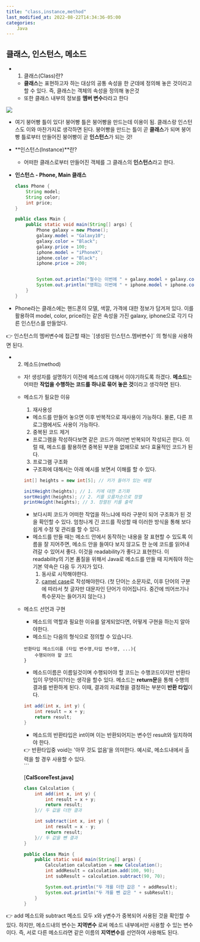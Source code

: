 ```yaml
---
title: "class,instance,method"
last_modified_at: 2022-08-22T14:34:36-05:00
categories: 
    Java
---
```


## 클래스, 인스턴스, 메소드

- 1) 클래스(Class)란?
    - **클래스**는 표현하고자 하는 대상의 공통 속성을 한 군데에 정의해 놓은 것이라고 할 수 있다. 즉, 클래스는 객체의 속성을 정의해 놓은것
    - 또한 클래스 내부의 정보를 **멤버 변수**라라고 한다

![](https://velog.velcdn.com/cloudflare/funnykyeon/490e2662-271d-4cd6-94de-8be964fe56e3/image.png)

   - 여기 붕어빵 틀이 있다! 붕어빵 틀은 붕어빵을 만드는데 이용이 됨. 클래스랑 인스턴스도 이와 마찬가지로 생각하면 된다. 붕어빵을 만드는 틀이 곧 **클래스**가 되며 붕어빵 틀로부터 만들어진 붕어빵이 곧 **인스턴스**가 되는 것!

- **인스턴스(Instance)**란?
   - 어떠한 클래스로부터 만들어진 객체를 그 클래스의 **인스턴스**라고 한다.
                      
- **인스턴스 - Phone, Main 클래스**  

  ```java
  class Phone {
      String model;
      String color;
      int price;
  }

  public class Main {
      public static void main(String[] args) {
          Phone galaxy = new Phone(); 
          galaxy.model = "Galaxy10";
          galaxy.color = "Black";
          galaxy.price = 100;
          iphone.model = "iPhoneX";
          iphone.color = "Black";
          iphone.price = 200;


          System.out.println("철수는 이번에 " + galaxy.model + galaxy.color + " + 색상을 " + galaxy.price + "만원에 샀다.");
          System.out.println("영희는 이번에 " + iphone.model + iphone.color + " + 색상을 " + iphone.price + "만원에 샀다.");
      }
  }
  ```    
- Phone라는 클래스에는 핸드폰의 모델, 색깔, 가격에 대한 정보가 담겨져 있다. 이를 활용하여 model, color, price라는 같은 속성을 가진 galaxy, iphone으로 각기 다른 인스턴스를 만들었다.
<aside>
👉 인스턴스의 멤버변수에 접근할 때는 `[생성된 인스턴스.멤버변수]` 의 형식을 사용하면 된다.
</aside>
        


- 2) 메소드(method)
    - 자! 생성자를 설명하기 이전에 메소드에 대해서 이야기하도록 하겠다. **메소드**는 어떠한 **작업을 수행하는 코드를 하나로 묶어 놓은 것**이라고 생각하면 된다.
    - 메소드가 필요한 이유
        1. 재사용성
        - 메소드를 만들어 놓으면 이후 반복적으로 재사용이 가능하다. 물론, 다른 프로그램에서도 사용이 가능하다.
        2. 중복된 코드 제거
        - 프로그램을 작성하다보면 같은 코드가 여러번 반복되어 작성되곤 한다. 이럴 때, 메소드를 활용하면 중복된 부분을 없애므로 보다 효율적인 코드가 된다.
        3. 프로그램 구조화
        - 구조화에 대해서는 아래 예시를 보면서 이해를 할 수 있다.
        
        ```java
        int[] heights = new int[5]; // 키가 들어가 있는 배열
        
        initHeight(heights); // 1. 키에 대한 초기화
        sortHeight(heights); // 2. 키를 오름차순으로 정렬
        printHeight(heights); // 3. 정렬된 키를 출력
        ```
        
        - 보다시피 코드가 어떠한 작업을 하느냐에 따라 구분이 되어 구조화가 된 것을 확인할 수 있다. 엄청나게 긴 코드를 작성할 때 이러한 방식을 통해 보다 쉽게 수정 및 관리를 할 수 있다.
        - 메소드를 만들 때는 메소드 안에서 동작하는 내용을 잘 표현할 수 있도록 이름을 잘 지어주면, 메소드 안을 들여다 보지 않고도 한 눈에 코드를 읽어내려갈 수 있어서 좋다. 이것을 readability가 좋다고 표현한다. 이 readability의 기본 품질을 위해서 Java로 메소드를 만들 때 지켜줘야 하는 기본 약속은 다음 두 가지가 있다.
            1. 동사로 시작해야한다.
            2. [camel case](https://en.wikipedia.org/wiki/Camel_case)로 작성해야한다. (첫 단어는 소문자로, 이후 단어의 구분에 따라서 첫 글자만 대문자인 단어가 이어집니다. 중간에 띄어쓰기나 특수문자는 들어가지 않는다.)
        
    - 메소드 선언과 구현
        - 메소드의 역할과 필요한 이유를 알게되었다면, 어떻게 구현을 하는지 알아야한다.
        - 메소드는 다음의 형식으로 정의할 수 있습니다.
        
        ```
        반환타입 메소드이름 (타입 변수명,타입 변수명, ...){ 
            수행되어야 할 코드
        }
        ```
        
        - 메소드이름은 이름일것이며 수행되어야 할 코드는 수행코드이지만 반환타입이 무엇이지?라는 생각을 할수 있다. 메소드는 **return문**을 통해 수행의 결과를 반환하게 된다. 이때, 결과의 자료형을 결정하는 부분이 **반환 타입**이다.
        
        ```java
        int add(int x, int y) {
            int result = x + y;
            return result;
        }
        ```
        
        - 메소드의 반환타입은 int이며 이는 반환되어지는 변수인 result와 일치하여야 한다.
        
        <aside>
        👉 반환타입중 void는 '아무 것도 없음'을 의미한다. 예시로, 메소드내에서 출력을 할 경우 사용할 수 있다.
        
        </aside>
            ```
            
        
        [**CalScoreTest.java]**
        
        ```java
        class Calculation {
            int add(int x, int y) {
                int result = x + y;
                return result;
            }// 두 값을 더한 결과
        
            int subtract(int x, int y) {
                int result = x - y;
                return result;
            }// 두 값을 뺀 결과 
        }
        
        public class Main {
            public static void main(String[] args) {
                Calculation calculation = new Calculation();
                int addResult = calculation.add(100, 90);
                int subResult = calculation.subtract(90, 70);
        
                System.out.println("두 개를 더한 값은 " + addResult);
                System.out.println("두 개를 뺀 값은 " + subResult);
            }
        }
        ```
        
<aside>
        
👉 add 메소드와 subtract 메소드 모두 x와 y변수가 중복되어 사용된 것을 확인할 수 있다. 하지만, 메소드내의 변수는 **지역변수** 로써 메소드 내부에서만 사용할 수 있는 변수이다. 즉, 서로 다른 메소드라면 같은 이름의 **지역변수**를 선언하여 사용해도 된다.
        
</aside>
